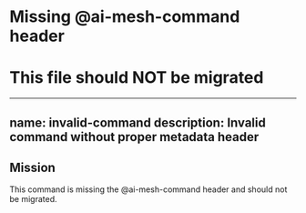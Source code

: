 # Missing @ai-mesh-command header
# This file should NOT be migrated

---
name: invalid-command
description: Invalid command without proper metadata header
---

## Mission

This command is missing the @ai-mesh-command header and should not be migrated.
